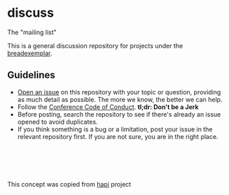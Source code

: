 discuss
=======

The "mailing list"

This is a general discussion repository for projects under the [breadexemplar](https://github.com/breadexemplar).

## Guidelines

* [Open an issue](https://github.com/breadexemplar/discuss/issues/new) on this repository with your topic or question, providing as much detail as possible. The more we know, the better we can help.
* Follow the [Conference Code of Conduct](http://confcodeofconduct.com). **tl;dr: Don't be a Jerk**
* Before posting, search the repository to see if there's already an issue opened to avoid duplicates.
* If you think something is a bug or a limitation, post your issue in the relevant repository first. If you are not sure, you are in the right place.

&nbsp;
======

This concept was copied from [hapi](https://github.com/hapijs/discuss) project
